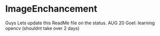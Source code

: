 # ImageEnchancement

Guys Lets update this ReadMe file on the status.
AUG 20
Goel: learning opencv (shouldnt take over 2 days)
